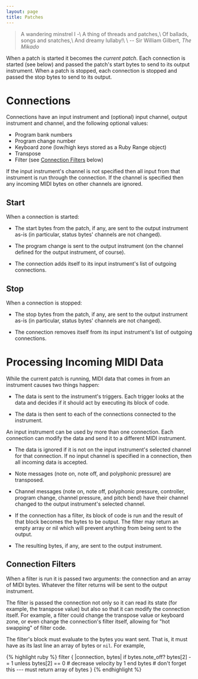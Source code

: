 ```yaml
---
layout: page
title: Patches
---
```


> A wandering minstrel I -\\
> A thing of threads and patches,\\
> Of ballads, songs and snatches,\\
> And dreamy lullaby!\\
> \\
> -- Sir William Gilbert, _The Mikado_

When a patch is started it becomes the _current patch_. Each connection is
started (see below) and passed the patch's start bytes to send to its output
instrument. When a patch is stopped, each connection is stopped and passed
the stop bytes to send to its output.

# Connections

Connections have an input instrument and (optional) input channel, output
instrument and channel, and the following optional values:

- Program bank numbers
- Program change number
- Keyboard zone (low/high keys stored as a Ruby Range object)
- Transpose
- Filter (see [Connection Filters](#connection-filters) below)

If the input instrument's channel is not specified then all input from that
instrument is run through the connection. If the channel is specified then
any incoming MIDI bytes on other channels are ignored.

## Start

When a connection is started:

- The start bytes from the patch, if any, are sent to the output instrument
  as-is (in particular, status bytes' channels are not changed).

- The program change is sent to the output instrument (on the channel
  defined for the output instrument, of course).

- The connection adds itself to its input instrument's list of outgoing
  connections.

## Stop

When a connection is stopped:

- The stop bytes from the patch, if any, are sent to the output instrument
  as-is (in particular, status bytes' channels are not changed).

- The connection removes itself from its input instrument's list of outgoing
  connections.

# Processing Incoming MIDI Data

While the current patch is running, MIDI data that comes in from an
instrument causes two things happen:

- The data is sent to the instrument's triggers. Each trigger looks at the
  data and decides if it should act by executing its block of code.

- The data is then sent to each of the connections connected to the
  instrument.

An input instrument can be used by more than one connection. Each connection
can modify the data and send it to a different MIDI instrument.

- The data is ignored if it is not on the input instrument's selected
  channel for that connection. If no input channel is specified in a
  connection, then all incoming data is accepted.

- Note messages (note on, note off, and polyphonic pressure) are transposed.

- Channel messages (note on, note off, polyphonic pressure, controller,
  program change, channel pressure, and pitch bend) have their channel
  changed to the output instrument's selected channel.

- If the connection has a filter, its block of code is run and the result of
  that block becomes the bytes to be output. The filter may return an empty
  array or nil which will prevent anything from being sent to the output.

- The resulting bytes, if any, are sent to the output instrument.

## Connection Filters

When a filter is run it is passed two arguments: the connection and an array
of MIDI bytes. Whatever the filter returns will be sent to the output
instrument.

The filter is passed the connection not only so it can read its state (for
example, the transpose value) but also so that it can modify the connection
itself. For example, a filter could change the transpose value or keyboard
zone, or even change the connection's filter itself, allowing for "hot
swapping" of filter code.

The filter's block must evaluate to the bytes you want sent. That is, it
must have as its last line an array of bytes or `nil`. For example,

{% highlight ruby %}
filter { |connection, bytes|
  if bytes.note_off?
    bytes[2] -= 1 unless bytes[2] == 0 # decrease velocity by 1
  end
  bytes         # don't forget this --- must return array of bytes
}
{% endhighlight %}
